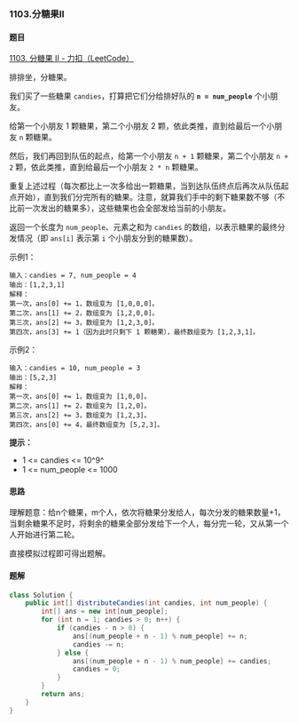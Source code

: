 ### 1103.分糖果Ⅱ

#### 题目

[1103. 分糖果 II - 力扣（LeetCode）](https://leetcode.cn/problems/distribute-candies-to-people/description/?envType=daily-question&envId=2024-06-03)

排排坐，分糖果。

我们买了一些糖果 `candies`，打算把它们分给排好队的 **`n = num_people`** 个小朋友。

给第一个小朋友 1 颗糖果，第二个小朋友 2 颗，依此类推，直到给最后一个小朋友 `n` 颗糖果。

然后，我们再回到队伍的起点，给第一个小朋友 `n + 1` 颗糖果，第二个小朋友 `n + 2` 颗，依此类推，直到给最后一个小朋友 `2 * n` 颗糖果。

重复上述过程（每次都比上一次多给出一颗糖果，当到达队伍终点后再次从队伍起点开始），直到我们分完所有的糖果。注意，就算我们手中的剩下糖果数不够（不比前一次发出的糖果多），这些糖果也会全部发给当前的小朋友。

返回一个长度为 `num_people`、元素之和为 `candies` 的数组，以表示糖果的最终分发情况（即 `ans[i]` 表示第 `i` 个小朋友分到的糖果数）。

示例1：

```
输入：candies = 7, num_people = 4
输出：[1,2,3,1]
解释：
第一次，ans[0] += 1，数组变为 [1,0,0,0]。
第二次，ans[1] += 2，数组变为 [1,2,0,0]。
第三次，ans[2] += 3，数组变为 [1,2,3,0]。
第四次，ans[3] += 1（因为此时只剩下 1 颗糖果），最终数组变为 [1,2,3,1]。
```

示例2：

```
输入：candies = 10, num_people = 3
输出：[5,2,3]
解释：
第一次，ans[0] += 1，数组变为 [1,0,0]。
第二次，ans[1] += 2，数组变为 [1,2,0]。
第三次，ans[2] += 3，数组变为 [1,2,3]。
第四次，ans[0] += 4，最终数组变为 [5,2,3]。
```

**提示：**

- 1 <= candies <= 10^9^
- 1 <= num_people <= 1000

#### 思路

理解题意：给n个糖果，m个人，依次将糖果分发给人，每次分发的糖果数量+1，当剩余糖果不足时，将剩余的糖果全部分发给下一个人，每分完一轮，又从第一个人开始进行第二轮。

直接模拟过程即可得出题解。

#### 题解

```java
class Solution {
    public int[] distributeCandies(int candies, int num_people) {
        int[] ans = new int[num_people];
        for (int n = 1; candies > 0; n++) {
            if (candies - n > 0) {
                ans[(num_people + n - 1) % num_people] += n;
                candies -= n;
            } else {
                ans[(num_people + n - 1) % num_people] += candies;
                candies = 0;
            }
        }
        return ans;
    }
}
```

